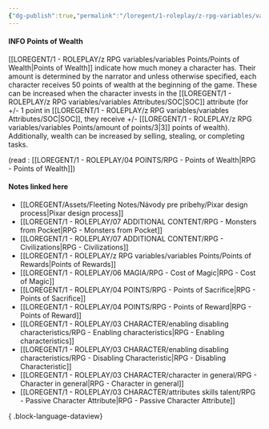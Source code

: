 ```yaml
---
{"dg-publish":true,"permalink":"/loregent/1-roleplay/z-rpg-variables/variables-points/points-of-wealth/"}
---
```


#### INFO Points of Wealth

[[LOREGENT/1 - ROLEPLAY/z RPG variables/variables Points/Points of Wealth\|Points of Wealth]] indicate how much money a character has. Their amount is determined by the narrator and unless otherwise specified, each character receives 50 points of wealth at the beginning of the game. These can be increased when the character invests in the [[LOREGENT/1 - ROLEPLAY/z RPG variables/variables Attributes/SOC\|SOC]] attribute (for +/- 1 point in [[LOREGENT/1 - ROLEPLAY/z RPG variables/variables Attributes/SOC\|SOC]], they receive +/- [[LOREGENT/1 - ROLEPLAY/z RPG variables/variables Points/amount of points/3\|3]] points of wealth). Additionally, wealth can be increased by selling, stealing, or completing tasks.

(read : [[LOREGENT/1 - ROLEPLAY/04 POINTS/RPG - Points of Wealth\|RPG - Points of Wealth]])

#### Notes linked here
- [[LOREGENT/Assets/Fleeting Notes/Návody pre príbehy/Pixar design process\|Pixar design process]]
- [[LOREGENT/1 - ROLEPLAY/07 ADDITIONAL CONTENT/RPG - Monsters from Pocket\|RPG - Monsters from Pocket]]
- [[LOREGENT/1 - ROLEPLAY/07 ADDITIONAL CONTENT/RPG - Civilizations\|RPG - Civilizations]]
- [[LOREGENT/1 - ROLEPLAY/z RPG variables/variables Points/Points of Rewards\|Points of Rewards]]
- [[LOREGENT/1 - ROLEPLAY/06 MAGIA/RPG - Cost of Magic\|RPG - Cost of Magic]]
- [[LOREGENT/1 - ROLEPLAY/04 POINTS/RPG - Points of Sacrifice\|RPG - Points of Sacrifice]]
- [[LOREGENT/1 - ROLEPLAY/04 POINTS/RPG - Points of Reward\|RPG - Points of Reward]]
- [[LOREGENT/1 - ROLEPLAY/03 CHARACTER/enabling disabling characteristics/RPG - Enabling characteristics\|RPG - Enabling characteristics]]
- [[LOREGENT/1 - ROLEPLAY/03 CHARACTER/enabling disabling characteristics/RPG - Disabling Characteristic\|RPG - Disabling Characteristic]]
- [[LOREGENT/1 - ROLEPLAY/03 CHARACTER/character in general/RPG - Character in general\|RPG - Character in general]]
- [[LOREGENT/1 - ROLEPLAY/03 CHARACTER/attributes skills talent/RPG - Passive Character Attribute\|RPG - Passive Character Attribute]]

{ .block-language-dataview}
